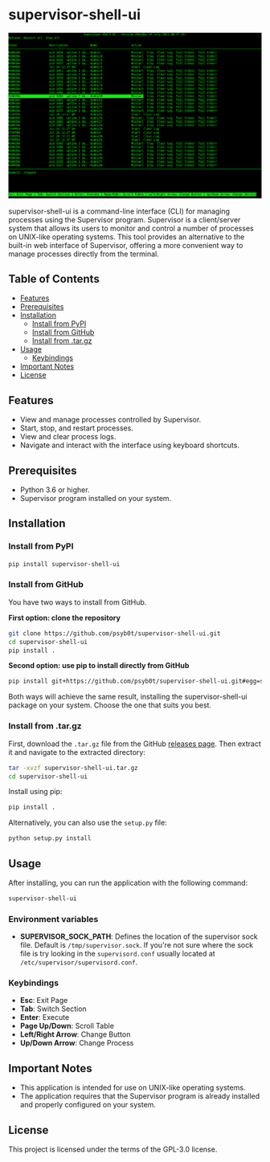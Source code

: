 # supervisor-shell-ui

[![supervisor-shell-ui](./assets/supervisor-shell-ui.png)](https://github.com/psyb0t/supervisor-shell-ui/blob/master/assets/supervisor-shell-ui.png)

supervisor-shell-ui is a command-line interface (CLI) for managing processes using the Supervisor program. Supervisor is a client/server system that allows its users to monitor and control a number of processes on UNIX-like operating systems. This tool provides an alternative to the built-in web interface of Supervisor, offering a more convenient way to manage processes directly from the terminal.

## Table of Contents

- [Features](#features)
- [Prerequisites](#prerequisites)
- [Installation](#installation)
  - [Install from PyPI](#install-from-pypi)
  - [Install from GitHub](#install-from-github)
  - [Install from .tar.gz](#install-from-targz)
- [Usage](#usage)
  - [Keybindings](#keybindings)
- [Important Notes](#important-notes)
- [License](#license)

## Features

- View and manage processes controlled by Supervisor.
- Start, stop, and restart processes.
- View and clear process logs.
- Navigate and interact with the interface using keyboard shortcuts.

## Prerequisites

- Python 3.6 or higher.
- Supervisor program installed on your system.

## Installation

### Install from PyPI

```bash
pip install supervisor-shell-ui
```

### Install from GitHub

You have two ways to install from GitHub.

**First option: clone the repository**

```bash
git clone https://github.com/psyb0t/supervisor-shell-ui.git
cd supervisor-shell-ui
pip install .
```

**Second option: use pip to install directly from GitHub**

```bash
pip install git+https://github.com/psyb0t/supervisor-shell-ui.git#egg=supervisor-shell-ui
```

Both ways will achieve the same result, installing the supervisor-shell-ui package on your system. Choose the one that suits you best.

### Install from .tar.gz

First, download the `.tar.gz` file from the GitHub [releases page](https://github.com/psyb0t/supervisor-shell-ui/releases). Then extract it and navigate to the extracted directory:

```bash
tar -xvzf supervisor-shell-ui.tar.gz
cd supervisor-shell-ui
```

Install using pip:

```bash
pip install .
```

Alternatively, you can also use the `setup.py` file:

```bash
python setup.py install
```

## Usage

After installing, you can run the application with the following command:

```bash
supervisor-shell-ui
```

### Environment variables

- **SUPERVISOR_SOCK_PATH**: Defines the location of the supervisor sock file. Default is `/tmp/supervisor.sock`. If you're not sure where the sock file is try looking in the `supervisord.conf` usually located at `/etc/supervisor/supervisord.conf`.

### Keybindings

- **Esc**: Exit Page
- **Tab**: Switch Section
- **Enter**: Execute
- **Page Up/Down**: Scroll Table
- **Left/Right Arrow**: Change Button
- **Up/Down Arrow**: Change Process

## Important Notes

- This application is intended for use on UNIX-like operating systems.
- The application requires that the Supervisor program is already installed and properly configured on your system.

## License

This project is licensed under the terms of the GPL-3.0 license.
